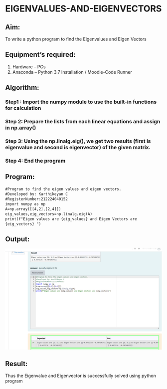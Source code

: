 # EIGENVALUES-AND-EIGENVECTORS
## Aim:
To write a python program to find the Eigenvalues and Eigen Vectors
## Equipment’s required:
1. 	Hardware – PCs
2. 	Anaconda – Python 3.7 Installation / Moodle-Code Runner
## Algorithm:
### Step1 : Import the numpy module to use the built-in functions for calculation
### Step 2: Prepare the lists from each linear equations and assign in np.array()
### Step 3: Using the np.linalg.eig(),  we get two results (first is eigenvalue and second is eigenvector) of the given matrix.
### Step 4: End the program

## Program:
```
#Program to find the eigen values and eigen vectors.
#Developed by: Karthikeyan C
#RegisterNumber:212224040152
import numpy as np
A=np.array([[4,2],[2,4]])
eig_values,eig_vectors=np.linalg.eig(A)
print(f"Eigen values are {eig_values} and Eigen Vectors are {eig_vectors} ")
```
## Output:
![alt text](exp4-1.png)
## Result:
Thus the Eigenvalue and Eigenvector is successfully solved using python program
